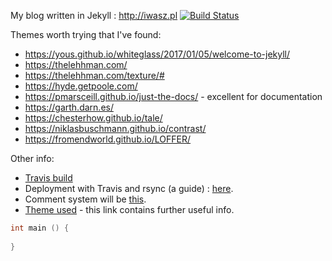 My blog written in Jekyll : http://iwasz.pl [![Build Status](https://travis-ci.org/iwasz/blog2.svg?branch=master)](https://travis-ci.org/iwasz/blog2)

Themes worth trying that I've found:

* https://yous.github.io/whiteglass/2017/01/05/welcome-to-jekyll/
* https://thelehhman.com/
* https://thelehhman.com/texture/#
* https://hyde.getpoole.com/
* https://pmarsceill.github.io/just-the-docs/ - excellent for documentation
* https://garth.darn.es/
* https://chesterhow.github.io/tale/
* https://niklasbuschmann.github.io/contrast/
* https://fromendworld.github.io/LOFFER/

Other info: 

* [Travis build](https://travis-ci.org/github/iwasz/blog2)
* Deployment with Travis and rsync (a guide) : [here](https://www.rusiczki.net/2018/01/25/use-travis-to-build-and-deploy-your-jekyll-site-through-ssh/). 
* Comment system will be [this](https://github.com/jacobwb/hashover-next).
* [Theme used](https://github.com/yous/whiteglass) - this link contains further useful info.

```cpp
int main () {
    
}
```
